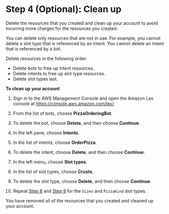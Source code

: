 # Step 4 \(Optional\): Clean up

Delete the resources that you created and clean up your account to avoid incurring more charges for the resources you created\.

You can delete only resources that are not in use\. For example, you cannot delete a slot type that is referenced by an intent\. You cannot delete an intent that is referenced by a bot\.

Delete resources in the following order:
+ Delete bots to free up intent resources\.
+ Delete intents to free up slot type resources\.
+ Delete slot types last\.

**To clean up your account**

1. Sign in to the AWS Management Console and open the Amazon Lex console at [https://console\.aws\.amazon\.com/lex/](https://console.aws.amazon.com/lex/)\.

1. From the list of bots, choose **PizzaOrderingBot**\.

1. To delete the bot, choose **Delete**, and then choose **Continue**\.

1. In the left pane, choose **Intents**\.

1. In the list of intents, choose **OrderPizza**\.

1. To delete the intent, choose **Delete**, and then choose **Continue**\.

1. In the left menu, choose **Slot types**\.

1. <a name="chooseSlots"></a>In the list of slot types, choose **Crusts**\.

1. <a name="deleteSlots"></a>To delete the slot type, choose **Delete**, and then choose **Continue**\.

1. Repeat [Step 8](#chooseSlots) and [Step 9](#deleteSlots) for the `Sizes` and `PizzaKind` slot types\.

You have removed all of the resources that you created and cleaned up your account\.